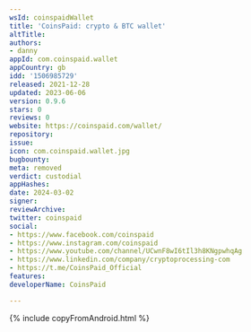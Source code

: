 ```yaml
---
wsId: coinspaidWallet
title: 'CoinsPaid: crypto & BTC wallet'
altTitle: 
authors:
- danny
appId: com.coinspaid.wallet
appCountry: gb
idd: '1506985729'
released: 2021-12-28
updated: 2023-06-06
version: 0.9.6
stars: 0
reviews: 0
website: https://coinspaid.com/wallet/
repository: 
issue: 
icon: com.coinspaid.wallet.jpg
bugbounty: 
meta: removed
verdict: custodial
appHashes: 
date: 2024-03-02
signer: 
reviewArchive: 
twitter: coinspaid
social:
- https://www.facebook.com/coinspaid
- https://www.instagram.com/coinspaid
- https://www.youtube.com/channel/UCwnF8wI6tIl3h8KNgpwhqAg
- https://www.linkedin.com/company/cryptoprocessing-com
- https://t.me/CoinsPaid_Official
features: 
developerName: CoinsPaid

---
```


{% include copyFromAndroid.html %}
